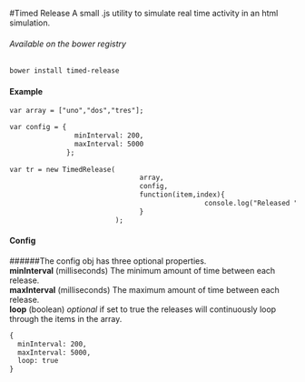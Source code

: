 #Timed Release
A small .js utility to simulate real time activity in an html simulation. 

###### Available on the bower registry
```bash
bower install timed-release
```

#### Example

```html
var array = ["uno","dos","tres"];

var config = {
                minInterval: 200,
                maxInterval: 5000
              };
              
var tr = new TimedRelease( 
                                array, 
                                config,
                                function(item,index){ 
                                                console.log("Released ",item," at ",index); 
                                }
                          );
```

#### Config
######The config obj has three optional properties.  
**minInterval** (milliseconds) The minimum amount of time between each release.  
**maxInterval** (milliseconds) The maximum amount of time between each release.  
**loop** (boolean) _optional_ if set to true the releases will continuously loop through the items in the array.

```html
{
  minInterval: 200,
  maxInterval: 5000,
  loop: true
}
```
